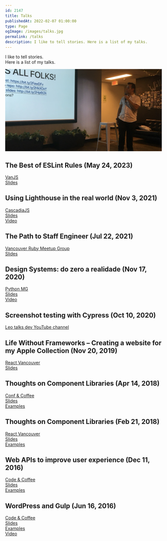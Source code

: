 ```yaml
---
id: 2147
title: Talks
publishedAt: 2022-02-07 01:00:00
type: Page
ogImage: /images/talks.jpg
permalink: /talks
description: I like to tell stories. Here is a list of my talks.
---
```


<p className="!mb-16">I like to tell stories.<br/>Here is a list of my talks.</p>

<Parallax speed={5}><div className="full-width"><img alt="Talks" src="/images/talks.jpg" /></div></Parallax>

## The Best of ESLint Rules (May 24, 2023)

<A href="https://www.meetup.com/vancouver-javascript-developers/events/293134627/">VanJS</A><br/><A href="https://www.icloud.com/keynote/0efybZCwsx0twONiQw8VNlCCQ#the-best-of-eslint">Slides</A>

## Using Lighthouse in the real world (Nov 3, 2021)

<A href="https://2021.cascadiajs.com/">CascadiaJS</A><br/><A href="https://www.icloud.com/keynote/0iWfI88dTmgtJ5OfGYb7j9XRA#using-lighthouse-in-the-real-world">Slides</A><br/><A href="https://www.youtube.com/watch?v=_Bx4jricIoE">Video</A>

## The Path to Staff Engineer (Jul 22, 2021)

<A href="https://www.meetup.com/vancouver-ruby/events/279344837/">Vancouver Ruby Meetup Group</A><br/><A href="https://www.icloud.com/keynote/0QMt12KcWdyuYRlJGBANWQe9g#staff-engineer">Slides</A>

## Design Systems: do zero a realidade (Nov 17, 2020)

<A href="https://www.meetup.com/pt-BR/PythonMG/events/274489421/">Python MG</A><br/><A href="https://www.icloud.com/keynote/0A1VJ6XTaJ6Nsk1CX9HAKImpg#design-systems">Slides</A><br/><A href="https://youtube.com/BvuG6DeFN3w?t=2258">Video</A>

## Screenshot testing with Cypress (Oct 10, 2020)

<A href="https://youtube.com/URQjP1olVtM">Leo talks dev YouTube channel</A>

## Life Without Frameworks – Creating a website for my Apple Collection (Nov 20, 2019)

<A href="https://reactvancouver.com/event/november-2019-meetup">React Vancouver</A><br/><A href="https://www.icloud.com/keynote/0CvlixjGX30EgAxQKQ2bkb0Zw#creating-a-website-for-my-apple-collection">Slides</A>

## Thoughts on Component Libraries (Apr 14, 2018)

<A href="https://www.meetup.com/codecoffeeyvr/events/249207842/">Conf & Coffee</A><br/><A href="https://leonardofaria.github.io/building-a-react-component-library/">Slides</A><br/><A href="https://github.com/leonardofaria/leozera-ui">Examples</A>

## Thoughts on Component Libraries (Feb 21, 2018)

<A href="https://reactvancouver.com/event/february-2018-meetup">React Vancouver</A><br/><A href="https://leonardofaria.github.io/thoughts-on-component-libraries-react-vancouver/">Slides</A><br/><A href="https://github.com/leonardofaria/leozera-ui">Examples</A>

## Web APIs to improve user experience (Dec 11, 2016)

<A href="https://www.meetup.com/codecoffeeyvr/events/235583183/">Code & Coffee</A><br/><A href="https://leonardofaria.github.io/web-apis-to-improve-ux-slides/">Slides</A><br/><A href="https://github.com/leonardofaria/web-apis-to-improve-ux">Examples</A>

## WordPress and Gulp (Jun 16, 2016)

<A href="https://www.meetup.com/codecoffeeyvr/events/231709823/">Code & Coffee</A><br/><A href="https://leonardofaria.github.io/wordpress-gulp-meetup/">Slides</A><br/><A href="https://github.com/leonardofaria/meetup-gulp">Examples</A><br/><A href="https://youtu.be/5bg9gBWwInQ?t=227">Video</A><br/><br/><br/>

